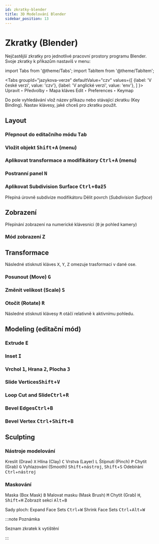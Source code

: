 ```yaml
---
id: zkratky-blender
title: 3D Modelování Blender
sidebar_position: 13
---
```


# Zkratky (Blender)

Nejčastější zkratky pro jednotlivé pracovní prostory programu Blender.
Svoje zkratky k příkazům nastavíš v menu:

import Tabs from '@theme/Tabs';
import TabItem from '@theme/TabItem';

<Tabs
  groupId="jazykova-verze"
  defaultValue="czv"
  values={[
    {label: 'V české verzi', value: 'czv'},
    {label: 'V anglické verzi', value: 'env'},
  ]
}>
<TabItem value="czv">Upravit ‣ Předvolby ‣ Mapa kláves</TabItem>
<TabItem value="env">Edit ‣ Preferences ‣ Keymap</TabItem>
</Tabs>

Do pole vyhledávání vlož název příkazu nebo stávající zkratku (Key Binding). Nastav klávesy, jaké chceš pro zkratku použít.


## Layout
### Přepnout do editačního módu <kbd>Tab</kbd>
### Vložit objekt <kbd>Shift</kbd>+<kbd>A</kbd> (menu)
### Aplikovat transformace a modifikátory <kbd>Ctrl</kbd>+<kbd>A</kbd> (menu)
### Postranní panel <kbd>N</kbd>
### Aplikovat Subdivision Surface <kbd>Ctrl</kbd>+<kbd>0</kbd>až<kbd>5</kbd>
Přepíná úrovně subdivize modifikátoru Dělit povrch (*Subdivision Surface*)

## Zobrazení
Přepínání zobrazení na numerické klávesnici (<kbd>0</kbd> je pohled kamery)
### Mód zobrazení <kbd>Z</kbd>


## Transformace
Následné stisknutí kláves <kbd>X</kbd>, <kbd>Y</kbd>, <kbd>Z</kbd> omezuje trasformaci v dané ose.
### Posunout (Move) <kbd>G</kbd>
### Změnit velikost (Scale) <kbd>S</kbd>
### Otočit (Rotate) <kbd>R</kbd>
Následné stisknutí klávesy <kbd>R</kbd> otáčí relativně k aktivnímu pohledu.


## Modeling (editační mód)
### Extrude <kbd>E</kbd>
### Inset <kbd>I</kbd>
### Vrchol <kbd>1</kbd>, Hrana <kbd>2</kbd>, Plocha <kbd>3</kbd>
### Slide Vertices<kbd>Shift</kbd>+<kbd>V</kbd>
### Loop Cut and Slide<kbd>Ctrl</kbd>+<kbd>R</kbd>
### Bevel Edges<kbd>Ctrl</kbd>+<kbd>B</kbd>
### Bevel Vertex <kbd>Ctrl</kbd>+<kbd>Shift</kbd>+<kbd>B</kbd>

## Sculpting
### Nástroje modelování

Kreslit (Draw) <kbd>X</kbd>
Hlína (Clay) <kbd>C</kbd>
Vrstva (Layer) <kbd>L</kbd>
Štípnutí (Pinch) <kbd>P</kbd>
Chytit (Grab) <kbd>G</kbd>
Vyhlazování (Smooth) <kbd>Shift</kbd>+<kbd>nástroj</kbd>,  <kbd>Shift</kbd>+<kbd>S</kbd>
Odebírání <kbd>Ctrl</kbd>+<kbd>nástroj</kbd>


### Maskování
Maska (Box Mask) <kbd>B</kbd>
Malovat masku (Mask Brush) <kbd>M</kbd>
Chytit (Grab) <kbd>H</kbd>, <kbd>Shift</kbd>+<kbd>H</kbd>
Zobrazit sekci <kbd>Alt</kbd>+<kbd>B</kbd>


Sady ploch:
Expand Face Sets <kbd>Ctrl</kbd>+<kbd>W</kbd>
Shrink Face Sets <kbd>Ctrl</kbd>+<kbd>Alt</kbd>+<kbd>W</kbd>



:::note Poznámka

Seznam zkratek k vytištění

:::
